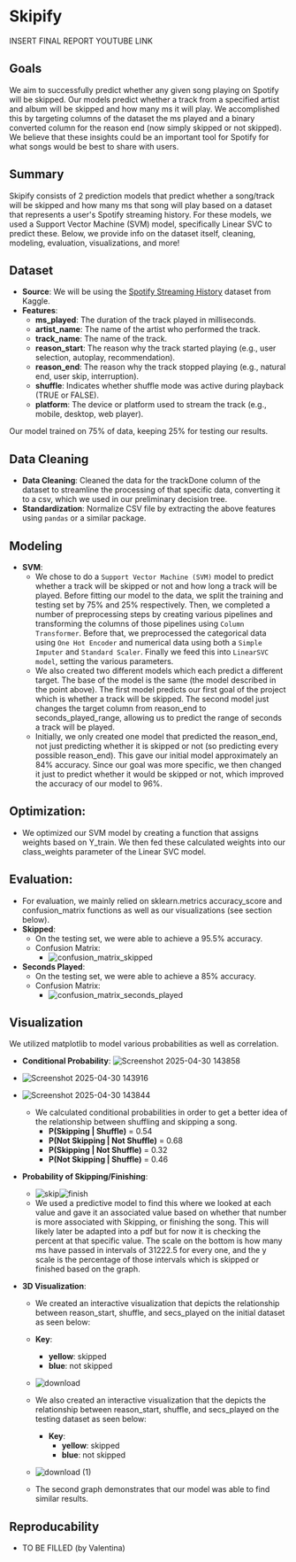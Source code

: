 # Skipify
INSERT FINAL REPORT YOUTUBE LINK

## Goals
We aim to successfully predict whether any given song playing on Spotify will be skipped. Our models predict whether a track from a specified artist and album will be skipped and how many ms it will play. We accomplished this by targeting columns of the dataset the ms played and a binary converted column for the reason end (now simply skipped or not skipped). We believe that these insights could be an important tool for Spotify for what songs would be best to share with users.

## Summary
Skipify consists of 2 prediction models that predict whether a song/track will be skipped and how many ms that song will play based on a dataset that represents a user's Spotify streaming history. For these models, we used a Support Vector Machine (SVM) model, specifically Linear SVC to predict these. Below, we provide info on the dataset itself, cleaning, modeling, evaluation, visualizations, and more!

## Dataset
- **Source**: We will be using the [Spotify Streaming History](https://www.kaggle.com/datasets/sgoutami/spotify-streaming-history) dataset from Kaggle. 
- **Features**:
    - **ms_played**: The duration of the track played in milliseconds.
    - **artist_name**: The name of the artist who performed the track.
    - **track_name**: The name of the track.
    - **reason_start**: The reason why the track started playing (e.g., user selection, autoplay, recommendation).
    - **reason_end**: The reason why the track stopped playing (e.g., natural end, user skip, interruption).
    - **shuffle**: Indicates whether shuffle mode was active during playback (TRUE or FALSE).
    - **platform**: The device or platform used to stream the track (e.g., mobile, desktop, web player).
      
 Our model trained on 75% of data, keeping 25% for testing our results.

## Data Cleaning
- **Data Cleaning**: Cleaned the data for the trackDone column of the dataset to streamline the processing of that specific data, converting it to a csv, which we used in our preliminary decision tree.
- **Standardization**: Normalize CSV file by extracting the above features using `pandas` or a similar package.

## Modeling
- **SVM**:
    - We chose to do a `Support Vector Machine (SVM)` model to predict whether a track will be skipped or not and how long a track will be played. Before fitting our model to the data, we split the training and testing set by 75% and 25% respectively. Then, we completed a number of preprocessing steps by creating various pipelines and transforming the columns of those pipelines using `Column Transformer`. Before that, we preprocessed the categorical data using `One Hot Encoder` and numerical data using both a `Simple Imputer` and `Standard Scaler`. Finally we feed this into `LinearSVC model`, setting the various parameters.
    - We also created two different models which each predict a different target. The base of the model is the same (the model described in the point above). The first model predicts our first goal of the project which is whether a track will be skipped. The second model just changes the target column from reason_end to seconds_played_range, allowing us to predict the range of seconds a track will be played.
    - Initially, we only created one model that predicted the reason_end, not just predicting whether it is skipped or not (so predicting every possible reason_end). This gave our initial model approximately an 84% accuracy. Since our goal was more specific, we then changed it just to predict whether it would be skipped or not, which improved the accuracy of our model to 96%.
 
## Optimization:
- We optimized our SVM model by creating a function that assigns weights based on Y_train. We then fed these calculated weights into our class_weights parameter of the Linear SVC model.

## Evaluation:
- For evaluation, we mainly relied on sklearn.metrics accuracy_score and confusion_matrix functions as well as our visualizations (see section below).
- **Skipped**:
    - On the testing set, we were able to achieve a 95.5% accuracy.
    - Confusion Matrix:
        - ![confusion_matrix_skipped](https://github.com/user-attachments/assets/abd6d298-a80f-4638-9800-679eec26dd3a)
- **Seconds Played**:
    - On the testing set, we were able to achieve a 85% accuracy.
    - Confusion Matrix:
        - ![confusion_matrix_seconds_played](https://github.com/user-attachments/assets/fd91bc3d-419c-4452-a266-eea6fb21974a)

## Visualization
We utilized matplotlib to model various probabilities as well as correlation.
- **Conditional Probability**: ![Screenshot 2025-04-30 143858](https://github.com/user-attachments/assets/64e62c9b-3d6f-4b64-a204-6a31a7443655)
- ![Screenshot 2025-04-30 143916](https://github.com/user-attachments/assets/2e25b839-9282-4fa4-a8c0-73f2f2b375e4)
- ![Screenshot 2025-04-30 143844](https://github.com/user-attachments/assets/b191a9a6-8b4d-4fcc-ad1f-75a315b87d3a)
    - We calculated conditional probabilities in order to get a better idea of the relationship between shuffling and skipping a song.
        - **P(Skipping | Shuffle)** = 0.54
        - **P(Not Skipping | Not Shuffle)** = 0.68
        - **P(Skipping | Not Shuffle)** = 0.32
        - **P(Not Skipping | Shuffle)** = 0.46

- **Probability of Skipping/Finishing**:
    - ![skip](https://github.com/user-attachments/assets/337cb5cd-950c-4c69-9a19-d1a05a337fe0)![finish](https://github.com/user-attachments/assets/b818e52a-381f-4c8d-9bee-5bd9907a70c8)
    - We used a predictive model to find this where we looked at each value and gave it an associated value based on whether that number is more associated with Skipping, or finishing the song. This will likely later be adapted into a pdf but for now it is checking the percent at that specific value. The scale on the bottom is how many ms have passed in intervals of 31222.5 for every one, and the y scale is the percentage of those intervals which is skipped or finished based on the graph.
 
- **3D Visualization**:
    - We created an interactive visualization that depicts the relationship between reason_start, shuffle, and secs_played on the initial dataset as seen below:
    - **Key**:
        - **yellow**: skipped
        - **blue**: not skipped        
     - ![download](https://github.com/user-attachments/assets/900be622-1484-4f81-9175-654481725ceb)
    - We also created an interactive visualization that the depicts the relationship between reason_start, shuffle, and secs_played on the testing dataset as seen below:
      - **Key**:
        - **yellow**: skipped
        - **blue**: not skipped 
     - ![download (1)](https://github.com/user-attachments/assets/93b9194c-6941-4a39-b851-3faab782278a)

    - The second graph demonstrates that our model was able to find similar results.




## Reproducability
- TO BE FILLED (by Valentina)
